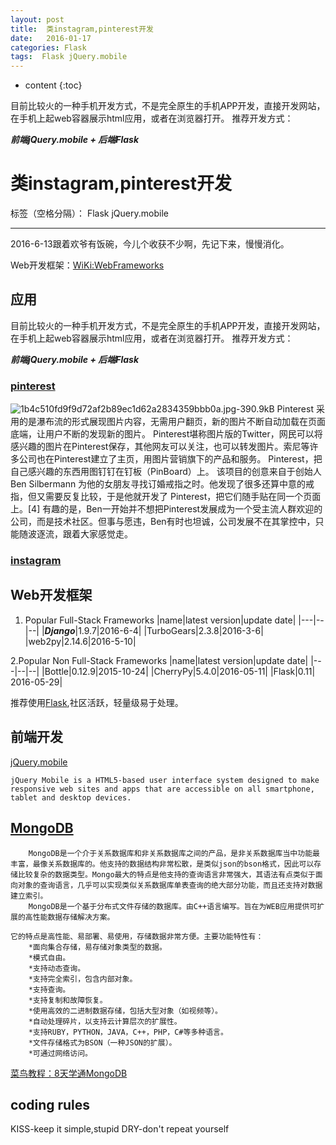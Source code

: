 ```yaml
---
layout: post
title:  类instagram,pinterest开发
date:   2016-01-17
categories: Flask
tags:  Flask jQuery.mobile
---
```


* content
{:toc}

目前比较火的一种手机开发方式，不是完全原生的手机APP开发，直接开发网站，在手机上起web容器展示html应用，或者在浏览器打开。
推荐开发方式：

***前端jQuery.mobile + 后端Flask***





# 类instagram,pinterest开发

标签（空格分隔）： Flask jQuery.mobile

---
2016-6-13跟着欢爷有饭碗，今儿个收获不少啊，先记下来，慢慢消化。

Web开发框架：[WiKi:WebFrameworks](https://wiki.python.org/moin/WebFrameworks/)

## 应用
目前比较火的一种手机开发方式，不是完全原生的手机APP开发，直接开发网站，在手机上起web容器展示html应用，或者在浏览器打开。
推荐开发方式：

***前端jQuery.mobile + 后端Flask***

### [pinterest](https://www.pinterest.com/)
![1b4c510fd9f9d72af2b89ec1d62a2834359bbb0a.jpg-390.9kB][1]
      Pinterest 采用的是瀑布流的形式展现图片内容，无需用户翻页，新的图片不断自动加载在页面底端，让用户不断的发现新的图片。
      Pinterest堪称图片版的Twitter，网民可以将感兴趣的图片在Pinterest保存，其他网友可以关注，也可以转发图片。索尼等许多公司也在Pinterest建立了主页，用图片营销旗下的产品和服务。
      Pinterest，把自己感兴趣的东西用图钉钉在钉板（PinBoard）上。
      该项目的创意来自于创始人 Ben Silbermann 为他的女朋友寻找订婚戒指之时。他发现了很多还算中意的戒指，但又需要反复比较，于是他就开发了 Pinterest，把它们随手贴在同一个页面上。[4] 
      有趣的是，Ben一开始并不想把Pinterest发展成为一个受主流人群欢迎的公司，而是技术社区。但事与愿违，Ben有时也坦诚，公司发展不在其掌控中，只能随波逐流，跟着大家感觉走。
      
### [instagram]()


## Web开发框架
1. Popular Full-Stack Frameworks
|name|latest version|update date|
|---|--|--|
|***Django***|1.9.7|2016-6-4|
|TurboGears|2.3.8|2016-3-6|
|web2py|2.14.6|2016-5-10|

2.Popular Non Full-Stack Frameworks
|name|latest version|update date|
|---|--|--|
|Bottle|0.12.9|2015-10-24|
|CherryPy|5.4.0|2016-05-11|
|Flask|0.11| 2016-05-29|

推荐使用[Flask](http://flask.pocoo.org/),社区活跃，轻量级易于处理。

## 前端开发
[jQuery.mobile](http://jquerymobile.com/)
    
    jQuery Mobile is a HTML5-based user interface system designed to make responsive web sites and apps that are accessible on all smartphone, tablet and desktop devices.
    
    
## [MongoDB](https://www.mongodb.com/)
        MongoDB是一个介于关系数据库和非关系数据库之间的产品，是非关系数据库当中功能最丰富，最像关系数据库的。他支持的数据结构非常松散，是类似json的bson格式，因此可以存储比较复杂的数据类型。Mongo最大的特点是他支持的查询语言非常强大，其语法有点类似于面向对象的查询语言，几乎可以实现类似关系数据库单表查询的绝大部分功能，而且还支持对数据建立索引。
        MongoDB是一个基于分布式文件存储的数据库。由C++语言编写。旨在为WEB应用提供可扩展的高性能数据存储解决方案。
    
    它的特点是高性能、易部署、易使用，存储数据非常方便。主要功能特性有：
        *面向集合存储，易存储对象类型的数据。
        *模式自由。
        *支持动态查询。
        *支持完全索引，包含内部对象。
        *支持查询。
        *支持复制和故障恢复。
        *使用高效的二进制数据存储，包括大型对象（如视频等）。
        *自动处理碎片，以支持云计算层次的扩展性。
        *支持RUBY，PYTHON，JAVA，C++，PHP，C#等多种语言。
        *文件存储格式为BSON（一种JSON的扩展）。
        *可通过网络访问。
        
[菜鸟教程：8天学通MongoDB](http://www.cnblogs.com/huangxincheng/archive/2012/02/18/2356595.html)
## coding rules
KISS-keep it simple,stupid
DRY-don't repeat yourself



  [1]: http://static.zybuluo.com/maorongrong/x2859pjbc1sro07ppcanx1ky/1b4c510fd9f9d72af2b89ec1d62a2834359bbb0a.jpg